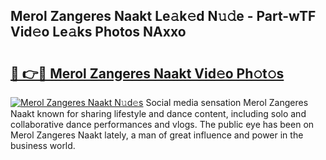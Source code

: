 ## Merol Zangeres Naakt Le𝚊k𝚎d N𝚞𝚍e - Part-wTF Vid𝚎o Le𝚊ks Photos NAxxo

# <h2><a href="http://fb6w61x.evod.top/?m=Merol+Zangeres+Naakt">🔗 👉🔴 Merol Zangeres Naakt Vid𝚎o Ph𝚘t𝚘s</a></h2>

[![Merol Zangeres Naakt N𝚞d𝚎s](https://i.imgur.com/8V9OHl7.gif)](http://fb6w61x.evod.top/?m=Merol+Zangeres+Naakt)
Social media sensation Merol Zangeres Naakt known for sharing lifestyle and dance content, including solo and collaborative dance performances and vlogs. The public eye has been on Merol Zangeres Naakt lately, a man of great influence and power in the business world. 
